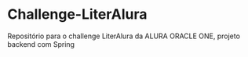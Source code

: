 # Challenge-LiterAlura
Repositório para o challenge LiterAlura da ALURA ORACLE ONE, projeto backend com Spring
